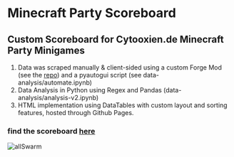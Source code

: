 # Minecraft Party Scoreboard #
## Custom Scoreboard for Cytooxien.de Minecraft Party Minigames ##

1. Data was scraped manually & client-sided using a custom Forge Mod (see the [repo]([https://github.com/Fflopse/fflopsScrape-mcpRecords/tree/main](https://github.com/Fflopse/fflopscrape-2.1))) and a pyautogui script (see data-analysis/automate.ipynb)
2. Data Analysis in Python using Regex and Pandas (data-analysis/analysis-v2.ipynb)
3. HTML implementation using DataTables with custom layout and sorting features, hosted through Github Pages.

### find the scoreboard [here](https://fflopse.github.io/MCP-Records/) ###

![allSwarm](https://github.com/Fflopse/MCP-Records/assets/155480462/966d2a0a-6096-4cda-b587-41c123ca3f3e)


